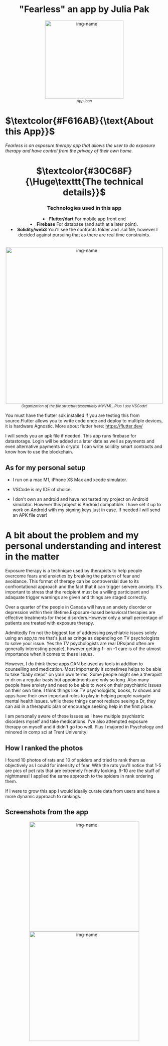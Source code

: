 <h1 align="center">"Fearless" an app by Julia Pak</h1>
<!--
to align the header title to the center
<h2 align="center">by: Julia Pak</h2>
-->
<p align="center"><img alt="img-name" src="https://user-images.githubusercontent.com/41366455/181997005-7f584729-eb1c-41b1-9a90-e9da21108e66.png" width="250"><br><sup><em>App icon</sup></em></p>

# **$\textcolor{#F616AB}{\text{About this App}}$**

*Fearless is an exposure therapy app that allows the user to do exposure therapy and have control from the privacy of their own home.*

<h1 align="center">$\textcolor{#30C68F}{\Huge\texttt{The technical details}}$</h1>

<div align="center"><h3 align="center">Technologies used in this app</h3>

<li> <b>Flutter/dart</b> For mobile app front end<br></li>
<li> <b>Firebase</b> For database (and auth at a later point).<br></li>
<li> <b>Solidity/web3</b> You'll see the contracts folder and .sol file, however I decided against pursuing that as there are real time constraints. <br></li>
<br>
    </div>

<p align="center"><img alt="img-name" src="https://user-images.githubusercontent.com/41366455/176866330-764ec99a-8803-43cd-8181-b24b18143dc9.png" height="500"><br><sup><em>Organization of the file structure(essentially MVVM)...Plus I use VSCode!</sup></em></p>

You must have the flutter sdk installed if you are testing this from source.Flutter allows you to write code once and deploy to multiple devices, it is hardware Agnostic. More about flutter here: <https://flutter.dev/>

 I will sends you an apk file if needed. This app runs firebase for datastorage. Login will be added at a later date as well as payments and even alternative payments in crypto. I can write solidity smart contracts and know how to use the blockchain.

## As for my personal setup

- I run on a mac M1, iPhone XS Max and xcode simulator.

- VSCode is my IDE of choice.

- I don't own an android and have not tested my project on Android simulator. However this project is Android compatible. I have set it up to work on Android with my signing keys just in case. If needed I will send an APK file over!

# A bit about the problem and my personal understanding and interest in the matter

Exposure therapy is a technique used by therapists to help people overcome fears and anxieties by breaking the pattern of fear and avoidance. This format of therapy can be controversial due to its confrontational approach and the fact that it can trigger servere anxiety. It's important to stress that the recipient must be a willing participant and adaquate trigger warnings are given and things are staged correctly.

Over a quarter of the people in Canada will have an anxiety disorder or depression within their lifetime.Exposure-based behavioral therapies are effective treatments for these disorders.However only a small percentage of patients are treated with exposure therapy.

Admittedly I'm not the biggest fan of addressing psychiatric issues solely using an app,to me that's just as cringe as depending on TV psychologists to solve your issue. Yes the TV psychologists are real DRs(and often are generally interesting people), however getting 1- on -1 care is of the utmost importance when it comes to these issues.

However, I do think these apps CAN be used as tools in addition to counselling and medication. Most importantly it sometimes helps to be able to take "baby steps" on your own terms. Some people might see a therapist or dr on a regular basis but appointments are only so long. Also many people have anxiety and need to be able to work on their psychiatric issues on their own time. I think things like TV psychologists, books, tv shows and apps have their own important roles to play in helping people navigate mental health issues. while these things cannot replace seeing a Dr, they can aid in a theraputic plan or encourage seeking help in the first place.

I am personally aware of these issues as I have multiple psychiatric disorders myself and take medications. I've also attempted exposure therapy on myself and it didn't go too well. Plus I majored in Psychology and minored in comp sci at Trent University!

## How I ranked the photos

I found 10 photos of rats and 10 of spiders and tried to rank them as objectively as I could for intensity of fear. With the rats you'll notice that 1-5 are pics of pet rats that are extremely friendly looking. 9-10 are the stuff of nightmares! I applied the same approach to the spiders in rank ordering them.

If I were to grow this app I would ideally curate data from users and have a more dynamic approach to rankings.

## Screenshots from the app

<p align="center"><img alt="img-name" src="https://user-images.githubusercontent.com/41366455/182076250-c1723c77-865b-4566-a8de-805b2e6b42eb.png" width="350">  <img alt="img-name" src="https://user-images.githubusercontent.com/41366455/182076299-b83f647a-db53-4341-82b8-4c92e8a4a239.png" width="350"></p>
